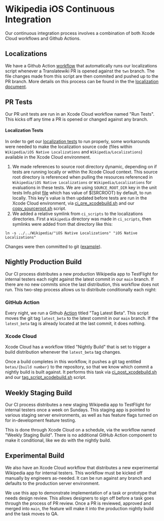 # Wikipedia iOS Continuous Integration

Our continuous integration process involves a combination of both Xcode Cloud workflows and Github Actions.

## Localizations

We have a Github Action [workflow](../.github/workflows/localization.yml) that automatically runs our localizations script whenever a Translatewiki PR is opened against the `twn` branch. The file changes made from this script are then commited and pushed up to the PR branch. More details on this process can be found in the the [localization document](localization.md).

## PR Tests

Our PR unit tests are run in an Xcode Cloud workflow named "Run Tests". This kicks off any time a PR is opened or changed against any branch.


#### Localization Tests

In order to get our [localization tests](../WikipediaUnitTests/Code/TWNStringsTests.m) to run properly, some workarounds were needed to make the localization source code (files within `Wikipedia/iOS Native Localizations` and `Wikipedia/Localizations`) available in the Xcode Cloud environment.

1. We made references to source root directory dynamic, depending on if tests are running locally or within the Xcode Cloud context. This source root directory is referenced when pulling the resources referenced in `Wikipedia/iOS Native Localizations` or `Wikipedia/Localizations` for evaluations in these tests. We are using `SOURCE_ROOT_DIR` key in the unit tests Info.plist [file](../WikipediaUnitTests/Info.plist) which has value of $(SRCROOT) by default, to run locally. This key's value is then updated before tests are run in the Xcode Cloud environment, via [ci_pre_xcodebuild.sh](../ci_scripts/ci_pre_xcodebuild.sh) and our [copy_sourceroot.sh](../ci_scripts/copy_sourceroot.sh) script.
2. We added a relative symlink from `ci_scripts` to the localizations directories. First a `Wikipedia` directory was made in `ci_scripts`, then symlinks were added from that directory like this:

`ln -s ../../Wikipedia/"iOS Native Localizations" "iOS Native Localizations"`

Changes were then committed to git ([example](https://github.com/wikimedia/wikipedia-ios/pull/4507/commits/86d9f3150c2e5a021910eba0a3e21a96ad0a27e6)). 

## Nightly Production Build

Our CI process distributes a new production Wikipedia app to TestFlight for internal testers each night against the latest commit in our `main` branch. If there are no new commits since the last distribution, this workflow does not run. This two-step process allows us to distribute conditionally each night:

### GitHub Action

Every night, we run a Github [Action](../.github/workflows/tag_latest_beta.yml) titled "Tag Latest Beta". This script moves the git tag `latest_beta` to the latest commit in our `main` branch. If the `latest_beta` tag is already located at the last commit, it does nothing.

### Xcode Cloud

Xcode Cloud has a workflow titled "Nightly Build" that is set to trigger a build distribution whenever the `latest_beta` tag changes.

Once a build completes in this workflow, it pushes a git tag entitled `betas/{build number}` to the repository, so that we know which commit a nightly build is built against. It performs this task via [ci_post_xcodebuild.sh](../ci_scripts/ci_post_xcodebuild.sh) and our [tag_script_xcodebuild.sh](../ci_scripts/tag_script_xcodebuild.sh) script.

## Weekly Staging Build

Our CI process distributes a new staging Wikipedia app to TestFlight for internal testers once a week on Sundays. This staging app is pointed to various staging server environments, as well as has feature flags turned on for in-development feature testing.

This is done through Xcode Cloud on a schedule, via the workflow named "Weekly Staging Build". There is no additional GitHub Action component to make it conditional, like we do with the nightly build.

## Experimental Build

We also have an Xcode Cloud workflow that distributes a new experimental Wikipedia app for internal testers. This workflow must be kicked off manually by engineers as-needed. It can be run against any branch and defaults to the production server environment.

We use this app to demonstrate implementation of a task or prototype that needs design review. This allows designers to sign off before a task goes through the process of PR review. Once a PR is reviewed, approved and merged into `main`, the feature will make it into the production nightly build and the task moves to QA.
